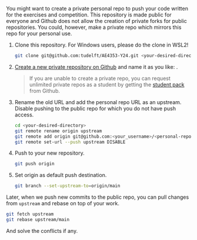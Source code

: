 You might want to create a private personal repo to push your code written for the exercises and competition. This repository is made public for everyone and Github does not allow the creation of private forks for public repositories. You could, however, make a private repo which mirrors this repo for your personal use. 

 1. Clone this repository. For Windows users, please do the clone in WSL2!
    ```bash
    git clone git@github.com:tudelft/AE4353-Y24.git <your-desired-directory>
    ```

 2. [Create a new private repository on Github](https://help.github.com/articles/creating-a-new-repository/) and name it as you like: <personal-repo-name>.
    > If you are unable to create a private repo, you can request unlimited private repos as a student by getting
    > the [student pack](https://education.github.com/pack) from Github.

 3. Rename the old URL and add the personal repo URL as an upstream. Disable pushing to the public repo for which you do not have push access.
    ```bash
    cd <your-desired-directory>
    git remote rename origin upstream
    git remote add origin git@github.com:<your_username>/<personal-repo-name>.git
    git remote set-url --push upstream DISABLE
    ```
 
 4. Push to your new repository.
    ```bash
    git push origin
    ```

 5. Set origin as default push destination.
    ```bash
    git branch --set-upstream-to=origin/main
    ```
    
   
Later, when we push new commits to the public repo, you can pull changes from `upstream` and rebase on top of your work.
```bash
git fetch upstream
git rebase upstream/main
```
And solve the conflicts if any.
